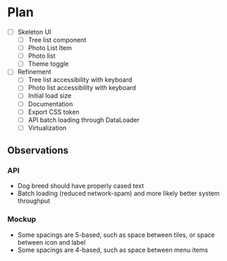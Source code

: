 # Plan

- [ ] Skeleton UI
  - [ ] Tree list component
  - [ ] Photo List Item
  - [ ] Photo list
  - [ ] Theme toggle
- [ ] Refinement
  - [ ] Tree list accessibility with keyboard
  - [ ] Photo list accessibility with keyboard
  - [ ] Initial load size
  - [ ] Documentation
  - [ ] Export CSS token
  - [ ] API batch loading through DataLoader
  - [ ] Virtualization

## Observations

### API

- Dog breed should have properly cased text
- Batch loading (reduced network-spam) and more likely better system throughput

### Mockup

- Some spacings are 5-based, such as space between tiles, or space between icon and label
- Some spacings are 4-based, such as space between menu items
